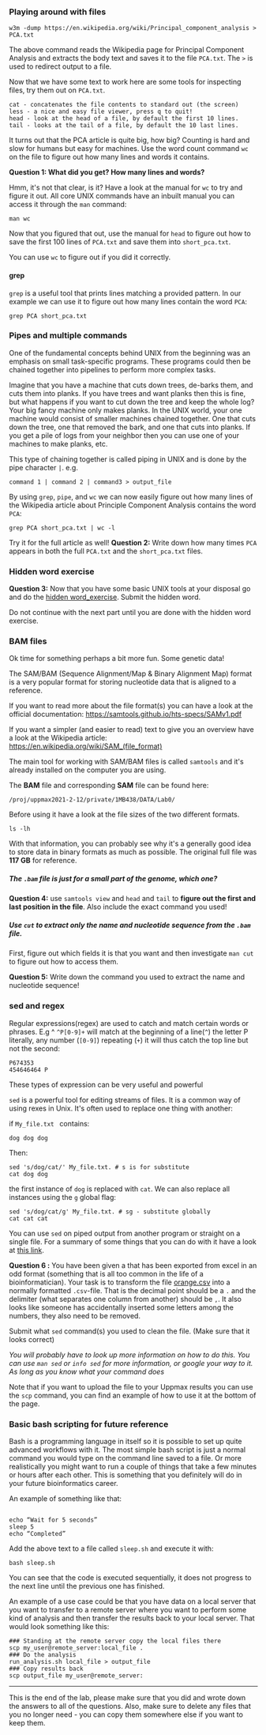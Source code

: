 ### Playing around with files

```
w3m -dump https://en.wikipedia.org/wiki/Principal_component_analysis > PCA.txt
```


The above command reads the Wikipedia page for Principal Component Analysis and extracts the body text and saves it to the file `PCA.txt`. The `>` is used to redirect output to a file.


Now that we have some text to work here are some tools for inspecting files, try them out on `PCA.txt`.

```
cat - concatenates the file contents to standard out (the screen)
less - a nice and easy file viewer, press q to quit!
head - look at the head of a file, by default the first 10 lines.
tail - looks at the tail of a file, by default the 10 last lines.
```

It turns out that the PCA article is quite big, how big?
Counting is hard and slow for humans but easy for machines. Use the word count command `wc` on the file to figure out how many lines and words it contains. 

**Question 1: What did you get? How many lines and words?**

Hmm, it's not that clear, is it? Have a look at the manual for `wc` to try and figure it out. 
All core UNIX commands have an inbuilt manual you can access it through the `man` command:

```
man wc 
```

Now that you figured that out, use the manual for `head` to figure out how to save the first 100 lines of `PCA.txt` and save them into `short_pca.txt`.

You can use `wc` to figure out if you did it correctly.

#### grep
`grep` is a useful tool that prints lines matching a provided pattern.
In our example we can use it to figure out how many lines contain the word `PCA`:

```
grep PCA short_pca.txt
```


### Pipes and multiple commands
One of the fundamental concepts behind UNIX from the beginning was an emphasis on small task-specific programs. These programs could then be chained together into pipelines to perform more complex tasks.

Imagine that you have a machine that cuts down trees, de-barks them, and cuts them into planks. If you have trees and want planks then this is fine, but what happens if you want to cut down the tree and keep the whole log? Your big fancy machine only makes planks.
In the UNIX world, your one machine would consist of smaller machines chained together. One that cuts down the tree, one that removed the bark, and one that cuts into planks. 
If you get a pile of logs from your neighbor then you can use one of your machines to make planks, etc.

This type of chaining together is called piping in UNIX and is done by the pipe character `|`. e.g.

```
command 1 | command 2 | command3 > output_file
```

By using `grep`, `pipe`, and `wc` we can now easily figure out how many lines of the Wikipedia article about Principle Component Analysis contains the word `PCA`:

```
grep PCA short_pca.txt | wc -l
```

Try it for the full article as well!
**Question 2:** Write down how many times `PCA` appears in both the full `PCA.txt` and the `short_pca.txt` files.

### Hidden word exercise 
**Question 3:**
Now that you have some basic UNIX tools at your disposal go and do the [hidden word_exercise](hidden_word_exercise_instructions.md).
Submit the hidden word.

Do not continue with the next part until you are done with the hidden word exercise. 

### BAM files

Ok time for something perhaps a bit more fun. Some genetic data!

The SAM/BAM (Sequence Alignment/Map & Binary Alignment Map) format is a very popular format for storing nucleotide data that is aligned to a reference. 

If you want to read more about the file format(s) you can have a look at the official documentation:
https://samtools.github.io/hts-specs/SAMv1.pdf

If you want a simpler (and easier to read) text to give you an overview have a look at the Wikipedia article: 
https://en.wikipedia.org/wiki/SAM_(file_format)

The main tool for working with SAM/BAM files is called `samtools` and it's already installed on the computer you are using.

The **BAM** file and corresponding **SAM** file can be found here:

```
/proj/uppmax2021-2-12/private/1MB438/DATA/Lab0/
```

Before using it have a look at the file sizes of the two different formats.

```
ls -lh 
```

With that information, you can probably see why it's a generally good idea to store data in binary formats as much as possible. The original full file was **117 GB** for reference.

##### The `.bam` file is just for a small part of the genome, which one? 
**Question 4:** use `samtools view` and `head` and `tail` to **figure out the first and last position in the file**. Also include the exact command you used!


##### Use `cut` to extract only the name and nucleotide sequence from the `.bam` file. 

First, figure out which fields it is that you want and then investigate `man cut` to figure out how to access them.

**Question 5:** Write down the command you used to extract the name and nucleotide sequence!




### sed and regex
Regular expressions(regex) are used to catch and match certain words or phrases. E.g
^
`^P[0-9]+` will match at the beginning of a line(`^`) the letter P literally, any  number (`[0-9]`) repeating (`+`)
it will thus catch the top line but not the second:

```
P674353
454646464 P 
```
These types of expression can be very useful and powerful 


`sed` is a powerful tool for editing streams of files. It is a common way of using rexes in Unix. It's often used to replace one thing with another:

if `My_file.txt ` contains:

`dog dog dog`

Then:

```
sed 's/dog/cat/' My_file.txt. # s is for substitute
cat dog dog
```
the first instance of `dog` is replaced with `cat`. We can also replace all instances using the `g` global flag:

```
sed 's/dog/cat/g' My_file.txt. # sg - substitute globally
cat cat cat
```


You can use `sed` on piped output from another program or straight on a single file. For a summary of some things that you can do with it have a look at [this link](https://github.com/tldr-pages/tldr/blob/master/pages/common/sed.md).



**Question 6 :**
You have been given a that has been exported from excel in an odd format (something that is all too common in the life of a bioinformatician). Your task is to transform the file [orange.csv](example_data/orange.csv) into a normally formatted `.csv`-file. That is the decimal point should be a `.` and the delimiter (what separates one column from another) should be `,`. It also looks like someone has accidentally inserted some letters among the numbers, they also need to be removed.

Submit what `sed` command(s) you used to clean the file. (Make sure that it looks correct)

_You will probably have to look up more information on how to do this. You can use `man sed` or `info sed` for more information, or google your way to it. As long as you know what your command does_

Note that if you want to upload the file to your Uppmax results you can use the `scp` command, you can find an example of how to use it at the bottom of the page.

### Basic bash scripting for future reference 
Bash is a programming language in itself so it is possible to set up quite advanced workflows with it. The most simple bash script is just a normal command you would type on the command line saved to a file. Or more realistically you might want to run a couple of things that take a few minutes or hours after each other.
This is something that you definitely will do in your future bioinformatics career.

An example of something like that:

```

echo “Wait for 5 seconds”
sleep 5
echo “Completed”

```

Add the above text to a file called `sleep.sh` and execute it with:

```
bash sleep.sh
```

You can see that the code is executed sequentially, it does not progress to the next line until the previous one has finished.

An example of a use case could be that you have data on a local server that you want to transfer to a remote server where you want to perform some kind of analysis and then transfer the results back to your local server. That would look something like this:


```
### Standing at the remote server copy the local files there
scp my_user@remote_server:local_file .
### Do the analysis
run_analysis.sh local_file > output_file
### Copy results back
scp output_file my_user@remote_server:
```


---

This is the end of the lab, please make sure that you did and wrote down the answers to all of the questions.
Also, make sure to delete any files that you no longer need - you can copy them somewhere else if you want to keep them.
